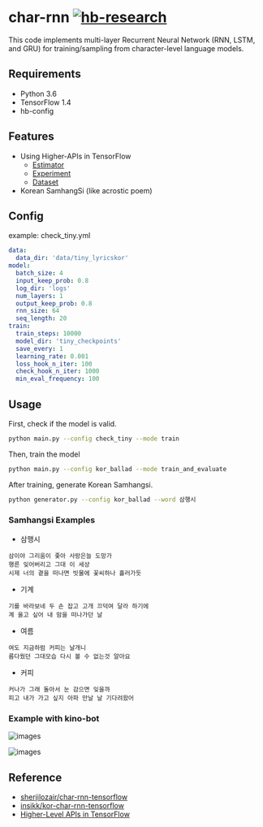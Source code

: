 # char-rnn [![hb-research](https://img.shields.io/badge/hb--research-experiment-green.svg?style=flat&colorA=448C57&colorB=555555)](https://github.com/hb-research)

This code implements multi-layer Recurrent Neural Network (RNN, LSTM, and GRU) for training/sampling from character-level language models.

## Requirements

- Python 3.6
- TensorFlow 1.4
- hb-config

## Features

- Using Higher-APIs in TensorFlow
	- [Estimator](https://www.tensorflow.org/api_docs/python/tf/estimator/Estimator)
	- [Experiment](https://www.tensorflow.org/api_docs/python/tf/contrib/learn/Experiment)
	- [Dataset](https://www.tensorflow.org/api_docs/python/tf/contrib/data/Dataset)
- Korean SamhangSi (like acrostic poem)

## Config

example: check_tiny.yml

```yml
data:
  data_dir: 'data/tiny_lyricskor'
model:
  batch_size: 4
  input_keep_prob: 0.8
  log_dir: 'logs'
  num_layers: 1
  output_keep_prob: 0.8
  rnn_size: 64
  seq_length: 20
train:
  train_steps: 10000
  model_dir: 'tiny_checkpoints'
  save_every: 1
  learning_rate: 0.001
  loss_hook_n_iter: 100
  check_hook_n_iter: 1000
  min_eval_frequency: 100
```

## Usage

First, check if the model is valid. 

```bash
python main.py --config check_tiny --mode train
```

Then, train the model

```bash
python main.py --config kor_ballad --mode train_and_evaluate
```


After training, generate Korean Samhangsi.

```bash
python generator.py --config kor_ballad --word 삼행시
```


### Samhangsi Examples

- 삼행시

```
삼이야 그리움이 좇아 사랑은늘 도망가
행른 잊어버리고 그대 이 세상
시제 너의 곁을 떠나면 빗물에 꽃씨하나 흘러가듯
```

- 기계

```
기를 바라보네 두 손 잡고 고개 끄덕여 달라 하기에
계 울고 싶어 내 맘을 떠나가던 날
```

- 여름

```
여도 지금하럼 커피는 날개니
름다웠던 그대모습 다시 볼 수 없는것 알아요
```

- 커피

```
커나가 그래 돌아서 눈 감으면 잊을까
피고 내가 가고 싶지 아파 만날 날 기다려왔어
```

### Example with kino-bot

![images](images/kino-samhangsi-example1.png)

![images](images/kino-samhangsi-example2.png)


## Reference

- [sherjilozair/char-rnn-tensorflow](https://github.com/sherjilozair/char-rnn-tensorflow)
- [insikk/kor-char-rnn-tensorflow](https://github.com/insikk/kor-char-rnn-tensorflow)
- [Higher-Level APIs in TensorFlow](https://medium.com/onfido-tech/higher-level-apis-in-tensorflow-67bfb602e6c0)
